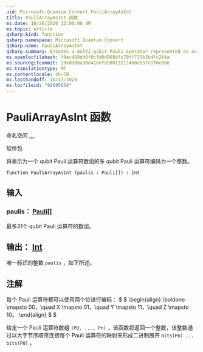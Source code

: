 ```yaml
---
uid: Microsoft.Quantum.Convert.PauliArrayAsInt
title: PauliArrayAsInt 函数
ms.date: 10/26/2020 12:00:00 AM
ms.topic: article
qsharp.kind: function
qsharp.namespace: Microsoft.Quantum.Convert
qsharp.name: PauliArrayAsInt
qsharp.summary: Encodes a multi-qubit Pauli operator represented as an array of single-qubit Pauli operators into an integer.
ms.openlocfilehash: f8ec468dd0f0cfd0d868dfc79ff715b3b4fc2f4a
ms.sourcegitcommit: 29e0d88a30e4166fa580132124b0eb57e1f0e986
ms.translationtype: MT
ms.contentlocale: zh-CN
ms.lasthandoff: 10/27/2020
ms.locfileid: "92695654"
---
```

# <a name="pauliarrayasint-function"></a>PauliArrayAsInt 函数

命名空间 [：](xref:Microsoft.Quantum.Convert)

软件包 [](https://nuget.org/packages/)


将表示为一个 qubit Pauli 运算符数组的多 qubit Pauli 运算符编码为一个整数。

```qsharp
function PauliArrayAsInt (paulis : Pauli[]) : Int
```


## <a name="input"></a>输入

### <a name="paulis--pauli"></a>paulis： [Pauli](xref:microsoft.quantum.lang-ref.pauli)[]

最多31个 qubit Pauli 运算符的数组。



## <a name="output--int"></a>输出： [Int](xref:microsoft.quantum.lang-ref.int)

唯一标识的整数 `paulis` ，如下所述。

## <a name="remarks"></a>注解

每个 Pauli 运算符都可以使用两个位进行编码： $ $ \begin{align} \boldone \mapsto 00，\quad X \mapsto 01，\quad Y \mapsto 11，\quad Z \mapsto 10。
\end{align} $ $

给定一个 Pauli 运算符数组 `[P0, ..., Pn]` ，该函数将返回一个整数，该整数通过以大字节序顺序连接每个 Pauli 运算符的映射来形成二进制展开 `bits(Pn) ... bits(P0)` 。